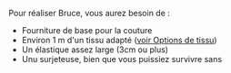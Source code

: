 Pour réaliser Bruce, vous aurez besoin de :

*   Fourniture de base pour la couture
*   Environ 1 m d'un tissu adapté ([voir Options de tissu](/docs/patterns/bruce/fabric/))
*   Un élastique assez large (3cm ou plus)
*   Unu surjeteuse, bien que vous puissiez survivre sans

